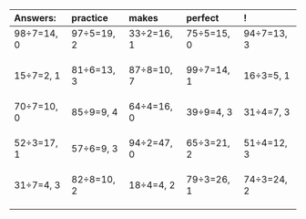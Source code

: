| Answers: | practice | makes | perfect | ! |
| :--- | :--- | :--- | :--- | :--- |
| 98÷7=14, 0 | 97÷5=19, 2 | 33÷2=16, 1 | 75÷5=15, 0 | 94÷7=13, 3 | 
|   |   |   |   |   | 
|   |   |   |   |   | 
|   |   |   |   |   | 
| 15÷7=2, 1 | 81÷6=13, 3 | 87÷8=10, 7 | 99÷7=14, 1 | 16÷3=5, 1 | 
|   |   |   |   |   | 
|   |   |   |   |   | 
|   |   |   |   |   | 
| 70÷7=10, 0 | 85÷9=9, 4 | 64÷4=16, 0 | 39÷9=4, 3 | 31÷4=7, 3 | 
|   |   |   |   |   | 
|   |   |   |   |   | 
|   |   |   |   |   | 
| 52÷3=17, 1 | 57÷6=9, 3 | 94÷2=47, 0 | 65÷3=21, 2 | 51÷4=12, 3 | 
|   |   |   |   |   | 
|   |   |   |   |   | 
|   |   |   |   |   | 
| 31÷7=4, 3 | 82÷8=10, 2 | 18÷4=4, 2 | 79÷3=26, 1 | 74÷3=24, 2 | 
|   |   |   |   |   | 
|   |   |   |   |   | 
|   |   |   |   |   | 

